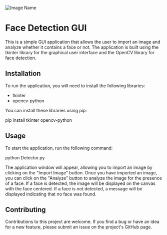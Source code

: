 ![Image Name](https://i.ibb.co/dcrL02G/Capture.png)


# Face Detection GUI

This is a simple GUI application that allows the user to import an image and analyze whether it contains a face or not. The application is built using the tkinter library for the graphical user interface and the OpenCV library for face detection.

## Installation

To run the application, you will need to install the following libraries:

- tkinter
- opencv-python

You can install these libraries using pip:

pip install tkinter opencv-python

## Usage

To start the application, run the following command:

python Detector.py

The application window will appear, allowing you to import an image by clicking on the "Import Image" button. Once you have imported an image, you can click on the "Analyze" button to analyze the image for the presence of a face. If a face is detected, the image will be displayed on the canvas with the face centered. If a face is not detected, a message will be displayed indicating that no face was found.

## Contributing

Contributions to this project are welcome. If you find a bug or have an idea for a new feature, please submit an issue on the project's GitHub page.



